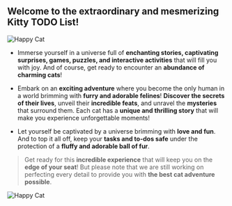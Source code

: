 ## Welcome to the extraordinary and mesmerizing Kitty TODO List!



![Happy Cat](https://pa1.aminoapps.com/7070/2df901f833efb52f54e13eeead880bd20ca6f1f5r1-500-432_hq.gif)



* Immerse yourself in a universe full of **enchanting stories, captivating surprises, games, puzzles, and interactive activities** that will fill you with joy. And of course, get ready to encounter an **abundance of charming cats**!

* Embark on an **exciting adventure** where you become the only human in a world brimming with **furry and adorable felines**! **Discover the secrets of their lives**, unveil their **incredible feats**, and unravel the **mysteries** that surround them. Each cat has a **unique and thrilling story** that will make you experience unforgettable moments!

* Let yourself be captivated by a universe brimming with **love and fun**. And to top it all off, keep your **tasks and to-dos safe** under the protection of a **fluffy and adorable ball of fur**.

> Get ready for this **incredible experience** that will keep you on the **edge of your seat**! But please note that we are still working on perfecting every detail to provide you with **the best cat adventure possible**.

![Happy Cat](https://media.tenor.com/r1_xvCn7zroAAAAC/meow-cat.gif)